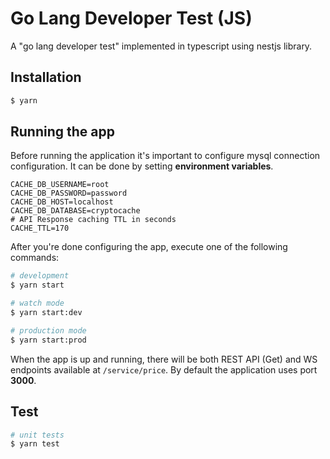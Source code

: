 Go Lang Developer Test (JS)
===

A "go lang developer test" implemented in typescript using nestjs library. 

## Installation

```bash
$ yarn
```

## Running the app

Before running the application it's important to configure mysql connection 
configuration. It can be done by setting **environment variables**.
```dotenv
CACHE_DB_USERNAME=root
CACHE_DB_PASSWORD=password
CACHE_DB_HOST=localhost
CACHE_DB_DATABASE=cryptocache
# API Response caching TTL in seconds
CACHE_TTL=170
```

After you're done configuring the app, execute one of the following commands:

```bash
# development
$ yarn start

# watch mode
$ yarn start:dev

# production mode
$ yarn start:prod
```

When the app is up and running, there will be both REST API (Get) and WS endpoints
available at `/service/price`. By default the application uses port **3000**.

## Test

```bash
# unit tests
$ yarn test
```
